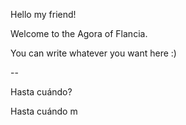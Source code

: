Hello my friend!

Welcome to the Agora of Flancia.

You can write whatever you want here :)

--

Hasta cuándo?

Hasta cuándo m